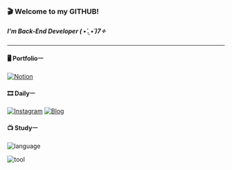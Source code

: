 ### 🎬 Welcome to my GITHUB!

##### I'm Back-End Developer ( •̀ .̫ •́ )7✧

---

#### 🖥 Portfolioㅡ

[![Notion](https://img.shields.io/badge/-notion-262937?logo=notion&logoColor=ffffff&link=https://ani-.notion.site/7d4322b581e44b32880c8d2dcd346b67)](https://ani-.notion.site/7d4322b581e44b32880c8d2dcd346b67)

#### 🎞 Dailyㅡ

[![Instagram](https://img.shields.io/badge/-instagram-262937?logo=Instagram&logoColor=white&link=https://www.instagram.com/ani._n0/)](https://www.instagram.com/ani._n0/)
[![Blog](https://img.shields.io/badge/-blog-262937?logo=bookalope&logoColor=white&link=https://blog.naver.com/ani2689/)](https://blog.naver.com/ani2689)


#### 📺 Studyㅡ

![language](https://skillicons.dev/icons?i=java,kotlin,spring,c,python,md,mysql&theme=dark)

![tool](https://skillicons.dev/icons?i=postman,git,github,figma,idea,eclipse,visualstudio,vscode&theme=dark)
